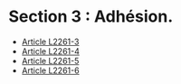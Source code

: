 # Section 3 : Adhésion.

* [Article L2261-3](./LEGIARTI000006901781.md)
* [Article L2261-4](./LEGIARTI000006901782.md)
* [Article L2261-5](./LEGIARTI000006901783.md)
* [Article L2261-6](./LEGIARTI000006901784.md)

